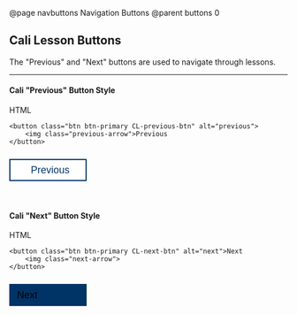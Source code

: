 @page navbuttons Navigation Buttons
@parent buttons 0

## Cali Lesson Buttons

The "Previous" and "Next" buttons are used to navigate through lessons.

---

#### Cali "Previous" Button Style

HTML
```
<button class="btn btn-primary CL-previous-btn" alt="previous">
	<img class="previous-arrow">Previous
</button>
```

<style type="text/css">
	.btn {
	    display: inline-block;
	    padding: 6px 12px;
	    font-weight: 400;
	    line-height: 1.42857143;
	    white-space: nowrap;
	    vertical-align: middle;
	    -ms-touch-action: manipulation;
	    touch-action: manipulation;
	    cursor: pointer;
	    -webkit-user-select: none;
	    -moz-user-select: none;
	    -ms-user-select: none;
	    user-select: none;
	}
	.CLButtonRules {
	  -webkit-border-radius: 0px;
	  -moz-border-radius: 0px;
	  -o-border-radius: 0px;
	  -ms-border-radius: 0px;
	  border-radius: 0px;
	  font-size: 18px;
	  text-align: left;
	  width: 140px;
	  height: 40px;
	  margin: 10px 5px 0px 0px;
	}
	.CLButtonPreviousRules {
	  color: #003366 !important;
	  background: #f0f3f6 !important;
	}
	.CLPreviousActions {
	  -webkit-border-radius: 0px;
	  -moz-border-radius: 0px;
	  -o-border-radius: 0px;
	  -ms-border-radius: 0px;
	  border-radius: 0px;
	  font-size: 18px;
	  text-align: left;
	  width: 140px;
	  height: 40px;
	  margin: 10px 5px 0px 0px;
	  color: #003366 !important;
	  background: #f0f3f6 !important;
	}
	.CLNextActions {
	  -webkit-border-radius: 0px;
	  -moz-border-radius: 0px;
	  -o-border-radius: 0px;
	  -ms-border-radius: 0px;
	  border-radius: 0px;
	  font-size: 18px;
	  text-align: left;
	  width: 140px;
	  height: 40px;
	  margin: 10px 5px 0px 0px;
	  background: #004080 !important;
	  border: 2px solid #004080 !important;
	}
	.CLButtonArrowRules {
	  height: 30px;
	  width: 30px;
	  margin-top: -3px;
	}
	.CL-next-btn {
	  -webkit-border-radius: 0px;
	  -moz-border-radius: 0px;
	  -o-border-radius: 0px;
	  -ms-border-radius: 0px;
	  border-radius: 0px;
	  font-size: 18px;
	  text-align: left;
	  width: 140px;
	  height: 40px;
	  margin: 10px 5px 0px 0px;
	  background: #003366;
	  border: 2px solid #003366;
	}
	.CL-next-btn:hover,
	.CL-next-btn:focus {
	  -webkit-border-radius: 0px;
	  -moz-border-radius: 0px;
	  -o-border-radius: 0px;
	  -ms-border-radius: 0px;
	  border-radius: 0px;
	  font-size: 18px;
	  text-align: left;
	  width: 140px;
	  height: 40px;
	  margin: 10px 5px 0px 0px;
	  background: #004080 !important;
	  border: 2px solid #004080 !important;
	  outline: none !important;
	  box-shadow: none !important;
	}
	.CL-next-btn:active {
	  -webkit-border-radius: 0px;
	  -moz-border-radius: 0px;
	  -o-border-radius: 0px;
	  -ms-border-radius: 0px;
	  border-radius: 0px;
	  font-size: 18px;
	  text-align: left;
	  width: 140px;
	  height: 40px;
	  margin: 10px 5px 0px 0px;
	  background: #004080 !important;
	  border: 2px solid #004080 !important;
	  outline: none !important;
	  box-shadow: none !important;
	  opacity: 0.95;
	}
	.CL-previous-btn {
	  -webkit-border-radius: 0px;
	  -moz-border-radius: 0px;
	  -o-border-radius: 0px;
	  -ms-border-radius: 0px;
	  border-radius: 0px;
	  font-size: 18px;
	  text-align: left;
	  width: 140px;
	  height: 40px;
	  margin: 10px 5px 0px 0px;
	  color: #003366;
	  background: #ffffff;
	  border: 2px solid #003366;
	}
	.CL-previous-btn:hover,
	.CL-previous-btn:focus {
	  -webkit-border-radius: 0px;
	  -moz-border-radius: 0px;
	  -o-border-radius: 0px;
	  -ms-border-radius: 0px;
	  border-radius: 0px;
	  font-size: 18px;
	  text-align: left;
	  width: 140px;
	  height: 40px;
	  margin: 10px 5px 0px 0px;
	  color: #003366 !important;
	  background: #f0f3f6 !important;
	  outline: none !important;
	  box-shadow: none !important;
	}
	.CL-previous-btn:active {
	  -webkit-border-radius: 0px;
	  -moz-border-radius: 0px;
	  -o-border-radius: 0px;
	  -ms-border-radius: 0px;
	  border-radius: 0px;
	  font-size: 18px;
	  text-align: left;
	  width: 140px;
	  height: 40px;
	  margin: 10px 5px 0px 0px;
	  color: #003366 !important;
	  background: #f0f3f6 !important;
	  opacity: 0.85;
	}
	.next-arrow {
	  background: url(https://image.ibb.co/n7VyUH/arrow_next.png);
	  float: right;
	  height: 30px;
	  width: 30px;
	  margin-top: -3px;
	  margin-right: -5px;
	}
	.previous-arrow {
	  background: url(https://image.ibb.co/mVgSOc/arrow_previous.png);
	  float: left;
	  height: 30px;
	  width: 30px;
	  margin-top: -3px;
	  margin-right: 5px;
	  margin-left: -10px;
	}
</style>

<button class="btn btn-primary CL-previous-btn" alt="previous">
	<span class="previous-arrow"></span>Previous
</button><br/><br/><br/>

#### Cali "Next" Button Style

HTML
```
<button class="btn btn-primary CL-next-btn" alt="next">Next
	<img class="next-arrow">
</button>
```

<button class="btn btn-primary CL-next-btn" alt="next">Next
	<span class="next-arrow"></span>
</button>  
